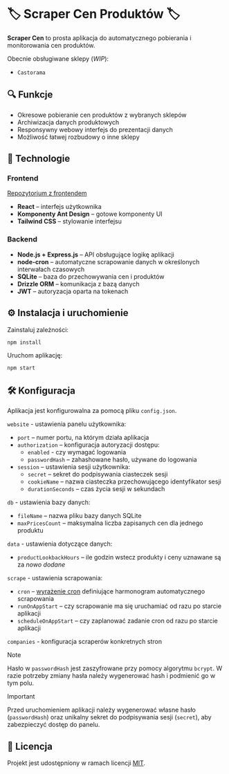 # 🏷️ Scraper Cen Produktów 🏷️

**Scraper Cen** to prosta aplikacja do automatycznego pobierania i monitorowania cen produktów.

Obecnie obsługiwane sklepy (_WIP_):

-   `Castorama`

## 🔍 Funkcje

-   Okresowe pobieranie cen produktów z wybranych sklepów
-   Archiwizacja danych produktowych
-   Responsywny webowy interfejs do prezentacji danych
-   Możliwość łatwej rozbudowy o inne sklepy

## 🚀 Technologie

### Frontend

[Repozytorium z frontendem](https://github.com/filip-stepien/scraper-cen-frontend)

-   **React** – interfejs użytkownika
-   **Komponenty Ant Design** – gotowe komponenty UI
-   **Tailwind CSS** – stylowanie interfejsu

### Backend

-   **Node.js + Express.js** – API obsługujące logikę aplikacji
-   **node-cron** – automatyczne scrapowanie danych w określonych interwałach czasowych
-   **SQLite** – baza do przechowywania cen i produktów
-   **Drizzle ORM** – komunikacja z bazą danych
-   **JWT** – autoryzacja oparta na tokenach

## ⚙️ Instalacja i uruchomienie

Zainstaluj zależności:

```bash
npm install
```

Uruchom aplikację:

```bash
npm start
```

## 🛠️ Konfiguracja

Aplikacja jest konfigurowalna za pomocą pliku `config.json`.

`website` - ustawienia panelu użytkownika:

-   `port` – numer portu, na którym działa aplikacja
-   `authorization` – konfiguracja autoryzacji dostępu:
    -   `enabled` - czy wymagać logowania
    -   `passwordHash` – zahashowane hasło, używane do logowania
-   `session` – ustawienia sesji użytkownika:
    -   `secret` – sekret do podpisywania ciasteczek sesji
    -   `cookieName` – nazwa ciasteczka przechowującego identyfikator sesji
    -   `durationSeconds` – czas życia sesji w sekundach

`db` - ustawienia bazy danych:

-   `fileName` – nazwa pliku bazy danych SQLite
-   `maxPricesCount` – maksymalna liczba zapisanych cen dla jednego produktu

`data` - ustawienia dotyczące danych:

-   `productLookbackHours` – ile godzin wstecz produkty i ceny uznawane są za _nowo dodane_

`scrape` - ustawienia scrapowania:

-   `cron` – [wyrażenie cron](https://en.wikipedia.org/wiki/Cron) definiujące harmonogram automatycznego scrapowania
-   `runOnAppStart` – czy scrapowanie ma się uruchamiać od razu po starcie aplikacji
-   `scheduleOnAppStart` – czy zaplanować zadanie cron od razu po starcie aplikacji

`companies` - konfiguracja scraperów konkretnych stron

> [!NOTE]  
> Hasło w `passwordHash` jest zaszyfrowane przy pomocy algorytmu `bcrypt`. W razie potrzeby zmiany hasła należy wygenerować hash i podmienić go w tym polu.

> [!IMPORTANT]
> Przed uruchomieniem aplikacji należy wygenerować własne hasło (`passwordHash`) oraz unikalny sekret do podpisywania sesji (`secret`), aby zabezpieczyć dostęp do panelu.

## 📄 Licencja

Projekt jest udostępniony w ramach licencji [MIT](https://pl.wikipedia.org/wiki/Licencja_MIT).
